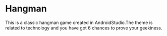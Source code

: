 # Hangman

This is a classic hangman game created in AndroidStudio.The theme is related to technology and you have got 6 chances to prove your geekiness.
